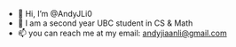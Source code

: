 - 👋 Hi, I’m @AndyJLi0
- 👀 I am a second year UBC student in CS & Math
- 📫 you can reach me at my email: andyjiaanli@gmail.com

<!---
AndyJLi0/AndyJLi0 is a ✨ special ✨ repository because its `README.md` (this file) appears on your GitHub profile.
You can click the Preview link to take a look at your changes.
--->
